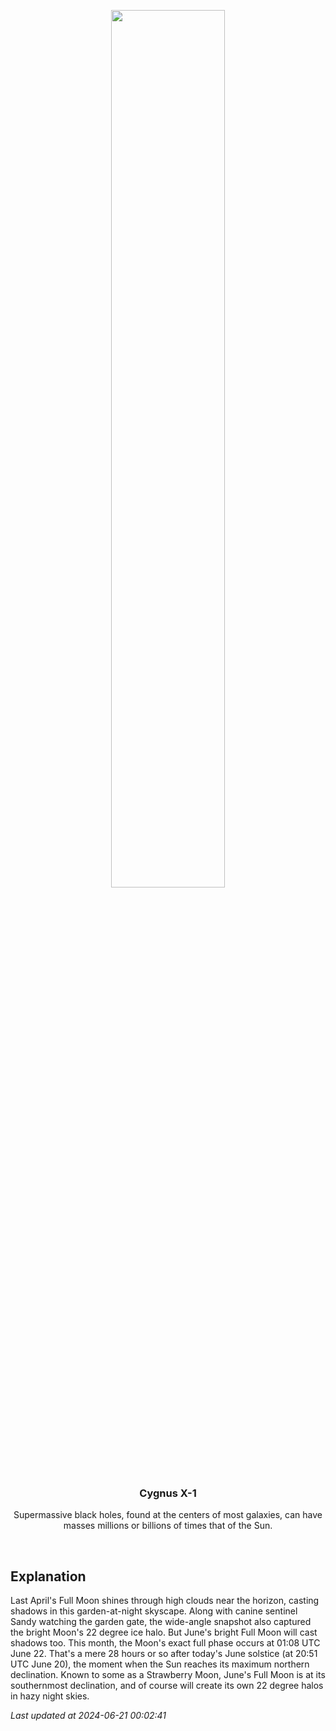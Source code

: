 <p align='center'>
    <img src='https://apod.nasa.gov/apod/image/2406/MoonHalo_pace.jpg' width='60%' />
    <h3 align="center">Cygnus X-1</h3>
    <p align="center">Supermassive black holes, found at the centers of most galaxies, can have masses millions or billions of times that of the Sun.</p>
</p>
<br/>

Explanation
--
Last April's Full Moon shines through high clouds near the horizon, casting shadows in this garden-at-night skyscape. Along with canine sentinel Sandy watching the garden gate, the wide-angle snapshot also captured the bright Moon's 22 degree ice halo. But June's bright Full Moon will cast shadows too. This month, the Moon's exact full phase occurs at 01:08 UTC June 22. That's a mere 28 hours or so after today's June solstice (at 20:51 UTC June 20), the moment when the Sun reaches its maximum northern declination. Known to some as a Strawberry Moon, June's Full Moon is at its southernmost declination, and of course will create its own 22 degree halos in hazy night skies.


*Last updated at 2024-06-21 00:02:41*
